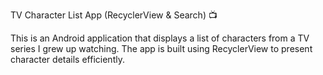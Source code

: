 TV Character List App (RecyclerView & Search) 📺

This is an Android application that displays a list of characters from a TV series I grew up watching. The app is built using RecyclerView to present character details efficiently.
